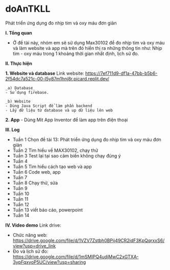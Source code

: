 # doAnTKLL
Phát triển ứng dụng đo nhịp tim và oxy máu đơn giản

**I. Tổng quan**
  - Ở đề tài này, nhóm em sẽ sử dụng Max30102 để đo nhịp tim và oxy máu và làm website và app mà trên đó hiển thị ra những thông tin như: Nhịp tim - oxy máu trong 1 khoảng thời gian nhất định, lịch sử đo.


**II. Thực hiện**

  **1. Website và database**
  Link website: https://7ef711d9-df1a-47bb-b5b6-2f54dc7a521c-00-l5y87m1hnj8r.picard.replit.dev/
  
    _a) Database_
    - Sử dụng firebase.

    _b) Website
    - Dùng Java Script để làm phần backend
    - Lấy dữ liệu từ database và up dữ liệu lên web
  
  **2. App**
    - Dùng Mit App Inventor để làm app trên điện thoại

**III. Log**
- Tuần 1	Chọn đề tài 13: Phát triển ứng dụng đo nhịp tim và oxy máu đơn giản
- Tuần 2  Tìm hiểu về MAX30102, chạy thử
- Tuần 3	Test lại tại sao cảm biến không chạy đúng ý
- Tuần 4	
- Tuần 5	Tìm hiểu cách tạo web và app
- Tuần 6	Code web, app
- Tuần 7	
- Tuần 8	Chạy thử, sửa
- Tuần 9	
- Tuần 10	
- Tuần 11	
- Tuần 12	
- Tuần 13	viết báo cáo, powerpoint
- Tuần 14	


**IV. Video demo**
Link drive: 
- Chức năng web: https://drive.google.com/file/d/1VZV7Zstbh0BPij49CR2idF3KpQqrxxS6/view?usp=drive_link
- Đo và lịch sử đo: https://drive.google.com/file/d/1mSMIPQ4udjMwC2xGTXA-3ypFqxyoP5UC/view?usp=sharing
